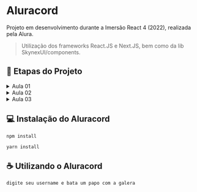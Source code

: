 # Aluracord

Projeto em desenvolvimento durante a Imersão React 4 (2022), realizada pela Alura.

> Utilização dos frameworks React.JS e Next.JS, bem como da lib SkynexUI/components.


## 📝 Etapas do Projeto
<details>
  <summary>Aula 01</summary>


####Atividades:

- [x] Criação e estilização da página Home
- [x] Deploy através da Vercel
</details>

<details>
  <summary>Aula 02</summary>


####Atividades:

- [x] Uso de hooks (useState) para trabalhar com os dados de input
- [x] Validação do input
- [x] Requisição de avatar e demais dados do usuário na api do github
- [x] Roteamento para a página Chat
</details>

<details>
  <summary>Aula 03</summary>


####Atividades:

- [x] Aplicação do template da página de Chat
- [x] Uso de hooks para guardar dados das mensagens
- [x] Passagem de dados do usuário da página Home para a Chat via query do useRouter
- [x] Adição do botão para deletar cada mensagem
- [x] Adição do botão para enviar a mensagem
</details>

## 💻 Instalação do Aluracord

```
npm install
```

```
yarn install
```

## ☕ Utilizando o Aluracord

```
digite seu username e bata um papo com a galera
```

